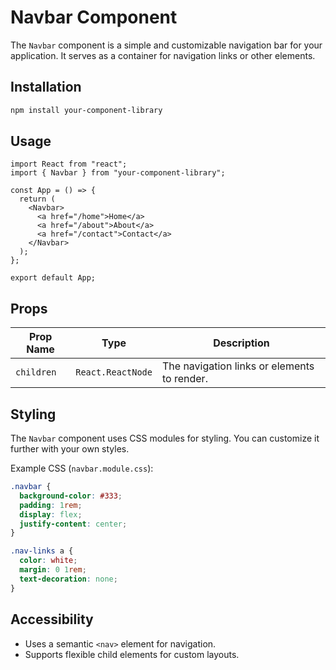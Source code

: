 # Navbar Component

The `Navbar` component is a simple and customizable navigation bar for your application. It serves as a container for navigation links or other elements.

## Installation

```bash
npm install your-component-library
```

## Usage

```tsx
import React from "react";
import { Navbar } from "your-component-library";

const App = () => {
  return (
    <Navbar>
      <a href="/home">Home</a>
      <a href="/about">About</a>
      <a href="/contact">Contact</a>
    </Navbar>
  );
};

export default App;
```

## Props

| Prop Name  | Type               | Description                                  |
|------------|--------------------|----------------------------------------------|
| `children` | `React.ReactNode`  | The navigation links or elements to render. |

## Styling

The `Navbar` component uses CSS modules for styling. You can customize it further with your own styles.

Example CSS (`navbar.module.css`):

```css
.navbar {
  background-color: #333;
  padding: 1rem;
  display: flex;
  justify-content: center;
}

.nav-links a {
  color: white;
  margin: 0 1rem;
  text-decoration: none;
}
```

## Accessibility

- Uses a semantic `<nav>` element for navigation.
- Supports flexible child elements for custom layouts.



